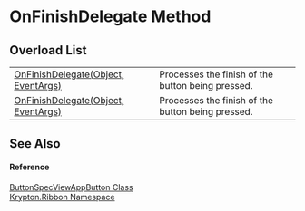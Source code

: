 # OnFinishDelegate Method


## Overload List
<table>
<tr>
<td><a href="83327c42-8c3c-9511-f85e-6f4d099eb094.md">OnFinishDelegate(Object, EventArgs)</a></td>
<td>Processes the finish of the button being pressed.</td></tr>
<tr>
<td><a href="447c776d-86b0-0c4d-1807-6520fea45580.md">OnFinishDelegate(Object, EventArgs)</a></td>
<td>Processes the finish of the button being pressed.</td></tr>
</table>

## See Also


#### Reference
<a href="8b03366a-7892-0736-08b6-f89b31e12aa5.md">ButtonSpecViewAppButton Class</a>  
<a href="1e9bc734-cff9-e9b8-f013-94cdac669794.md">Krypton.Ribbon Namespace</a>  
